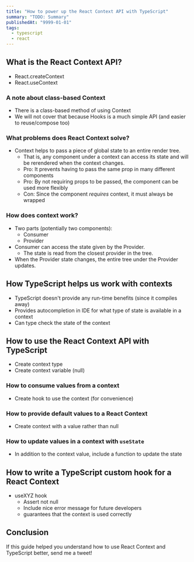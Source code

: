 ```yaml
---
title: "How to power up the React Context API with TypeScript"
summary: "TODO: Summary"
publishedAt: "9999-01-01"
tags:
  - typescript
  - react
---
```


## What is the React Context API?

- React.createContext
- React.useContext

### A note about class-based Context

- There is a class-based method of using Context
- We will not cover that because Hooks is a much simple API (and easier to reuse/compose too)

### What problems does React Context solve?

- Context helps to pass a piece of global state to an entire render tree.
  - That is, any component under a context can access its state and will be rerendered when the context changes.
  - Pro: It prevents having to pass the same prop in many different components
  - Pro: By not requiring props to be passed, the component can be used more flexibly
  - Con: Since the component _requires_ context, it must always be wrapped

### How does context work?

- Two parts (potentially two components):
  - Consumer
  - Provider
- Consumer can access the state given by the Provider.
  - The state is read from the closest provider in the tree.
- When the Provider state changes, the entire tree under the Provider updates.

## How TypeScript helps us work with contexts

- TypeScript doesn't provide any run-time benefits (since it compiles away)
- Provides autocompletion in IDE for what type of state is available in a context
- Can type check the state of the context

## How to use the React Context API with TypeScript

- Create context type
- Create context variable (null)

### How to consume values from a context

- Create hook to use the context (for convenience)

### How to provide default values to a React Context

- Create context with a value rather than null

### How to update values in a context with `useState`

- In addition to the context value, include a function to update the state

## How to write a TypeScript custom hook for a React Context

- useXYZ hook
  - Assert not null
  - Include nice error message for future developers
  - guarantees that the context is used correctly

## Conclusion

If this guide helped you understand how to use React Context and TypeScript better, send me a tweet!
